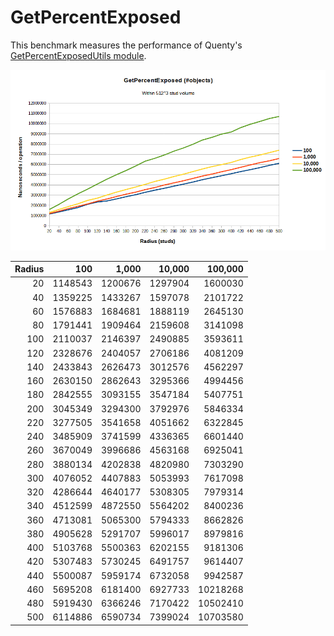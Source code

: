 # GetPercentExposed
This benchmark measures the performance of Quenty's [GetPercentExposedUtils
module][GetPercentExposedUtils].

![](result.png)

| Radius | 100     | 1,000   | 10,000  | 100,000  |
|-------:|--------:|--------:|--------:|---------:|
| 20     | 1148543 | 1200676 | 1297904 | 1600030  |
| 40     | 1359225 | 1433267 | 1597078 | 2101722  |
| 60     | 1576883 | 1684681 | 1888119 | 2645130  |
| 80     | 1791441 | 1909464 | 2159608 | 3141098  |
| 100    | 2110037 | 2146397 | 2490885 | 3593611  |
| 120    | 2328676 | 2404057 | 2706186 | 4081209  |
| 140    | 2433843 | 2626473 | 3012576 | 4562297  |
| 160    | 2630150 | 2862643 | 3295366 | 4994456  |
| 180    | 2842555 | 3093155 | 3547184 | 5407751  |
| 200    | 3045349 | 3294300 | 3792976 | 5846334  |
| 220    | 3277505 | 3541658 | 4051662 | 6322845  |
| 240    | 3485909 | 3741599 | 4336365 | 6601440  |
| 260    | 3670049 | 3996686 | 4563168 | 6925041  |
| 280    | 3880134 | 4202838 | 4820980 | 7303290  |
| 300    | 4076052 | 4407883 | 5053993 | 7617098  |
| 320    | 4286644 | 4640177 | 5308305 | 7979314  |
| 340    | 4512599 | 4872550 | 5564202 | 8400236  |
| 360    | 4713081 | 5065300 | 5794333 | 8662826  |
| 380    | 4905628 | 5291707 | 5996017 | 8979816  |
| 400    | 5103768 | 5500363 | 6202155 | 9181306  |
| 420    | 5307483 | 5730245 | 6491757 | 9614407  |
| 440    | 5500087 | 5959174 | 6732058 | 9942587  |
| 460    | 5695208 | 6181400 | 6927733 | 10218268 |
| 480    | 5919430 | 6366246 | 7170422 | 10502410 |
| 500    | 6114886 | 6590734 | 7399024 | 10703580 |

[GetPercentExposedUtils]: https://github.com/Quenty/NevermoreEngine/blob/ab3d7018e1b58f6642a03e4e676a3d5dadae5868/Modules/Shared/Physics/Explosions/GetPercentExposedUtils.lua

